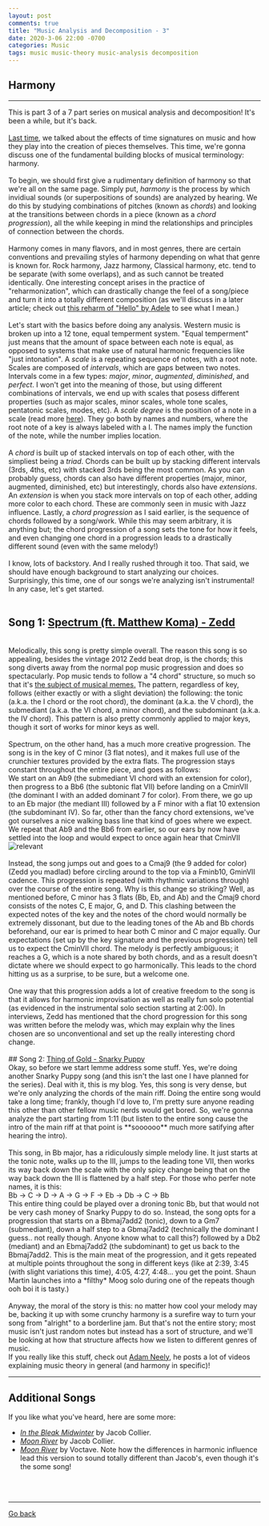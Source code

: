 ```yaml
---
layout: post
comments: true
title: "Music Analysis and Decomposition - 3"
date: 2020-3-06 22:00 -0700
categories: Music
tags: music music-theory music-analysis decomposition
---
```


## Harmony
---

This is part 3 of a 7 part series on musical analysis and decomposition! It's been a while, but it's back.
<br><br>
<a href="innermachinations/music/2019/08/24/Music-Decomp-Odd.html" target="_blank">Last time</a>, we talked about
the effects of time signatures on music and how they play into the creation of pieces themselves. This time,
we're gonna discuss one of the fundamental building blocks of musical terminology: harmony.
<br><br>
To begin, we should first give a rudimentary definition of harmony so that we're all on the same page. Simply put,
*harmony* is the process by which invidiual sounds (or superpositions of sounds) are analyzed by hearing. We do
this by studying combinations of pitches (known as *chords*) and looking at the transitions between chords in a piece
(known as a *chord progression*), all the while keeping in mind the relationships and principles of connection between
the chords.
<br><br>
Harmony comes in many flavors, and in most genres, there are certain conventions and prevailing styles of harmony depending
on what that genre is known for. Rock harmony, Jazz harmony, Classical harmony, etc. tend to be separate (with some overlaps), and
as such cannot be treated identically. One interesting concept arises in the practice of "reharmonization", which can
drastically change the feel of a song/piece and turn it into a totally different composition (as we'll discuss in a later article; check out
<a href="https://www.invidio.us/watch?v=YLIqYiQGSJM" target="_blank">this reharm of "Hello" by Adele</a> to see what I mean.)
<br><br>
Let's start with the basics before doing any analysis. Western music is broken up into a 12 tone, equal temperment system. "Equal temperment" just means that the amount of space between each note is equal, as opposed to systems that make use of natural harmonic
frequencies like "just intonation". A *scale* is a repeating sequence of notes, with a root note. Scales are composed of *intervals*,
which are gaps between two notes. Intervals come in a few types: *major*, *minor*, *augmented*, *diminished*, and *perfect*. I won't
get into the meaning of those, but using different combinations of intervals, we end up with scales that posess different properties
(such as major scales, minor scales, whole tone scales, pentatonic scales, modes, etc). A *scale degree* is the position of a note in
a scale (read more <a href="https://en.wikipedia.org/wiki/Degree_(music)" target="_blank">here</a>). They go both by names and numbers,
where the root note of a key is always labeled with a I. The names imply the function of the note, while the number implies location.
<br><br>
A *chord* is built up of stacked intervals on top of each other, with the simpliest being a *triad*. Chords can be built up by stacking
different intervals (3rds, 4ths, etc) with stacked 3rds being the most common. As you can probably guess, chords can also have different
properties (major, minor, augmented, diminished, etc) but interestingly, chords also have *extensions*. An *extension* is when you stack more intervals on top of each other, adding more color to each chord. These are commonly seen in music with Jazz influence. Lastly,
a *chord progression* as I said earlier, is the sequence of chords followed by a song/work. While this may seem arbitrary, it is anything but; the chord progression of a song sets the tone for how it feels, and even changing one chord in a progression leads to a drastically
different sound (even with the same melody!)
<br><br>
I know, lots of backstory. And I really rushed through it too. That said, we should have enough background to start analyzing our choices.
Surprisingly, this time, one of our songs we're analyzing isn't instrumental! In any case, let's get started.
<br><br>
## Song 1: <a href="https://invidio.us/watch?v=wEp9MCQlAa4" target="_blank">Spectrum (ft. Matthew Koma) - Zedd</a>
<br>
Melodically, this song is pretty simple overall. The reason this song is so appealing, besides the vintage 2012 Zedd beat drop, is the chords;
this song diverts away from the normal pop music progression and does so spectacularly. Pop music tends to follow a "4 chord" structure,
so much so that it's <a href="https://invidio.us/watch?v=g_Z1zpCYVf0" target="_blank">the subject of musical memes.</a>
The pattern, regardless of key, follows (either exactly or with a slight deviation) the following: the tonic (a.k.a. the I chord or the root chord), the dominant (a.k.a. the V chord), the submediant (a.k.a. the VI chord, a minor chord), and the subdominant (a.k.a. the IV chord). This pattern is also pretty commonly applied to major keys, though it sort of works for minor keys as well.
<br><br>
Spectrum, on the other hand, has a much more creative progression. The song is in the key of C minor (3 flat notes), and it makes full use of the crunchier textures provided by the extra flats. The progression stays constant throughout the entire piece, and goes as follows:
<br>
We start on an Ab9 (the submediant VI chord with an extension for color), then progress to a Bb6 (the subtonic flat VII) before landing on a
CminVII (the dominant I with an added dominant 7 for color). From there, we go up to an Eb major (the mediant III) followed by a F minor with a flat 10 extension (the subdominant IV). So far, other than the fancy chord extensions, we've got ourselves a nice walking bass line 
that kind of goes where we expect. We repeat that Ab9 and the Bb6 from earlier, so our ears by now have settled into the loop and would 
expect to once again hear that CminVII
<img src="https://i.imgflip.com/3rpesp.jpg" alt="relevant">
<br><br>
Instead, the song jumps out and goes to a Cmaj9 (the 9 added for color) (Zedd you madlad) before circling around to the top via a Fminb10,
GminVII cadence. This progression is repeated (with rhythmic variations through) over the course of the entire song. Why is this change so striking? Well, as mentioned before, C minor has 3 flats (Bb, Eb, and Ab) and the Cmaj9 chord consists of the notes C, E major, G, and D.
This clashing between the expected notes of the key and the notes of the chord would normally be extremely dissonant, but due to the leading
tones of the Ab and Bb chords beforehand, our ear is primed to hear both C minor and C major equally. Our expectations (set up by the key
signature and the previous progression) tell us to expect the CminVII chord. The melody is perfectly ambiguous; it reaches a G, which is a note shared by both chords, and as a result doesn't dictate where we should expect to go harmonically. This leads to the chord hitting us
as a surprise, to be sure, but a welcome one.
<br><br>
One way that this progression adds a lot of creative freedom to the song is that it allows for harmonic improvisation as well as really
fun solo potential (as evidenced in the instrumental solo section starting at 2:00). In interviews, Zedd has mentioned that the chord progression for this song was written before the melody was, which may explain why the lines chosen are so unconventional and set up the
really interesting chord change.
<br><br>
## Song 2: <a href="https://invidio.us/watch?v=eZBlRkF0-to" target="_blank">Thing of Gold - Snarky Puppy</a>
<br>
Okay, so before we start lemme address some stuff. Yes, we're doing another Snarky Puppy song (and this isn't the last one I have planned
for the series). Deal with it, this is my blog. Yes, this song is very dense, but we're only analyzing the chords of the main riff.
Doing the entire song would take a long time; frankly, though I'd love to, I'm pretty sure anyone reading this other than other fellow
music nerds would get bored. So, we're gonna analyze the part starting from 1:11 (but listen to the entire song cause the intro of the main
riff at that point is **soooooo** much more satifying after hearing the intro).
<br><br>
This song, in Bb major, has a ridiculously simple melody line. It just starts at the tonic note, walks up to the III, jumps to the leading tone VII, then works its way back down the scale with the only spicy change being that on the way back down the III is flattened by a half step. For those who perfer note names, it is this:
<br>
Bb -> C -> D -> A -> G -> F -> Eb -> Db -> C -> Bb
<br>
This entire thing could be played over a droning tonic Bb, but that would not be very cash money of Snarky Puppy to do so. Instead, the song
opts for a progression that starts on a Bbmaj7add2 (tonic), down to a Gm7 (submediant), down a half step to a Gbmaj7add2 (technically the dominant I guess.. not really though. Anyone know what to call this?) followed by a Db2 (mediant) and an Ebmaj7add2 (the subdominant) to get us back to the Bbmaj7add2. This is the main meat of the progression, and it gets repeated at multiple points throughout the song in different
keys (like at 2:39, 3:45 (with slight variations this time), 4:05, 4:27, 4:48... you get the point. Shaun Martin launches into a *filthy* Moog solo during one of the repeats though ooh boi it is tasty.)
<br><br>
Anyway, the moral of the story is this: no matter how cool your melody may be, backing it up with some crunchy harmony is a surefire
way to turn your song from "alright" to a borderline jam. But that's not the entire story; most music isn't just random notes but instead
has a sort of structure, and we'll be looking at how that structure affects how we listen to different genres of music.
<br>
If you really like this stuff, check out <a href="https://www.invidio.us/channel/havic5" target="_blank">Adam Neely</a>, he posts
a lot of videos explaining music theory in general (and harmony in specific)!

---

## Additional Songs
If you like what you've heard, here are some more:
* [*In the Bleak Midwinter*](https://invidio.us/watch?v=7-nRv0uQvH0) by Jacob Collier.
* [*Moon River*](https://www.invidio.us/watch?v=KhyyjRcrn84) by Jacob Collier.
* [*Moon River*](https://invidio.us/watch?v=7h3rTNai9W0) by Voctave. Note how the differences in
  harmonic influence lead this version to sound totally different than Jacob's, even though it's the some song!

<br><br>

---
[Go back](/innermachinations)
